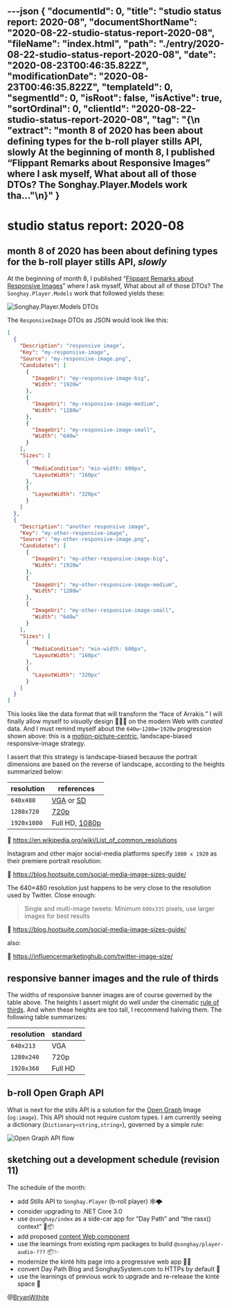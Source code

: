 ---json
{
  "documentId": 0,
  "title": "studio status report: 2020-08",
  "documentShortName": "2020-08-22-studio-status-report-2020-08",
  "fileName": "index.html",
  "path": "./entry/2020-08-22-studio-status-report-2020-08",
  "date": "2020-08-23T00:46:35.822Z",
  "modificationDate": "2020-08-23T00:46:35.822Z",
  "templateId": 0,
  "segmentId": 0,
  "isRoot": false,
  "isActive": true,
  "sortOrdinal": 0,
  "clientId": "2020-08-22-studio-status-report-2020-08",
  "tag": "{\n  \"extract\": \"month 8 of 2020 has been about defining types for the b-roll player stills API, slowly At the beginning of month 8, I published “Flippant Remarks about Responsive Images” where I ask myself, What about all of those DTOs? The Songhay.Player.Models work tha…\"\n}"
}
---

# studio status report: 2020-08

## month 8 of 2020 has been about defining types for the b-roll player stills API, _slowly_

At the beginning of month 8, I published “[Flippant Remarks about Responsive Images](http://songhayblog.azurewebsites.net/entry/2020-08-04-flippant-remarks-about-responsive-images/)” where I ask myself, What about all of those DTOs? The `Songhay.Player.Models` work that followed yields these:

![`Songhay.Player.Models` DTOs](../presentation/image/day-path-2020-08-22-18-21-58.png)

The `ResponsiveImage` DTOs as JSON would look like this:

```json
[
  {
    "Description": "responsive image",
    "Key": "my-responsive-image",
    "Source": "my-responsive-image.png",
    "Candidates": [
      {
        "ImageUri": "my-responsive-image-big",
        "Width": "1920w"
      },
      {
        "ImageUri": "my-responsive-image-medium",
        "Width": "1280w"
      },
      {
        "ImageUri": "my-responsive-image-small",
        "Width": "640w"
      }
    ],
    "Sizes": [
      {
        "MediaCondition": "min-width: 600px",
        "LayoutWidth": "160px"
      },
      {
        "LayoutWidth": "320px"
      }
    ]
  },
  {
    "Description": "another responsive image",
    "Key": "my-other-responsive-image",
    "Source": "my-other-responsive-image.png",
    "Candidates": [
      {
        "ImageUri": "my-other-responsive-image-big",
        "Width": "1920w"
      },
      {
        "ImageUri": "my-other-responsive-image-medium",
        "Width": "1280w"
      },
      {
        "ImageUri": "my-other-responsive-image-small",
        "Width": "640w"
      }
    ],
    "Sizes": [
      {
        "MediaCondition": "min-width: 600px",
        "LayoutWidth": "160px"
      },
      {
        "LayoutWidth": "320px"
      }
    ]
  }
]
```

This looks like the data format that will transform the “face of Arrakis.” I will finally allow myself to _visually_ design 📜📜💄 on the modern Web with _curated_ data. And I must remind myself about the `640w`-`1280w`-`1920w` progression shown above: this is a [motion-picture-centric](https://vimeo.com/blog/post/the-basics-of-image-resolution/), landscape-biased responsive-image strategy.

I assert that this strategy is landscape-biased because the portrait dimensions are based on the reverse of landscape, according to the heights summarized below:

| resolution | references |
|-|-|
| `640x480` | [VGA](https://en.wikipedia.org/wiki/VGA) or [SD](https://en.wikipedia.org/wiki/Standard-definition_television) |
| `1280x720` | [720p](https://en.wikipedia.org/wiki/720p) |
| `1920x1080` | Full HD, [1080p](https://en.wikipedia.org/wiki/1080p) |

📖 <https://en.wikipedia.org/wiki/List_of_common_resolutions>

Instagram and other major social-media platforms specify `1080 x 1920` as their premiere portrait resolution:

📖 <https://blog.hootsuite.com/social-media-image-sizes-guide/>

The 640×480 resolution just happens to be very close to the resolution used by Twitter. Close enough:

>Single and multi-image tweets: Minimum `600x335` pixels, use larger images for best results

📖 <https://blog.hootsuite.com/social-media-image-sizes-guide/>

also:

📖 <https://influencermarketinghub.com/twitter-image-size/>

## responsive banner images and the rule of thirds

The widths of responsive banner images are of course governed by the table above. The heights I assert might do well under the cinematic [rule of thirds](https://en.wikipedia.org/wiki/Rule_of_thirds). And when these heights are too tall, I recommend halving them. The following table summarizes:

| resolution | standard |
|-|-|
| `640x213` | VGA |
| `1280x240` | 720p |
| `1920x360` | Full HD |

## b-roll Open Graph API

What is next for the stills API is a solution for the [Open Graph](https://ogp.me/) Image (`og:image`). This API should not require custom types. I am currently seeing a dictionary (`Dictionary<string,string>`), governed by a simple rule:

![Open Graph API flow](../presentation/image/day-path-2020-08-22-19-48-08.png)

## sketching out a development schedule (revision 11)

The schedule of the month:

- add Stills API to `Songhay.Player` (b-roll player) 🕸🌩
- consider upgrading to .NET Core 3.0
- use `@songhay/index` as a side-car app for “Day Path” and “the rasx() context” 🚛📦
- add proposed [content Web component](https://github.com/BryanWilhite/songhay-web-components/issues/10)
- use the learnings from existing npm packages to build `@songhay/player-audio-???` 📦✨
- modernize the kinté hits page into a progressive web app 💄✨
- convert Day Path Blog and SonghaySystem.com to HTTPs by default 🔐
- use the learnings of previous work to upgrade and re-release the kinté space 🚀

@[BryanWilhite](https://twitter.com/BryanWilhite)
